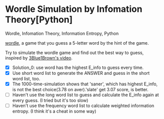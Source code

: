 # Wordle Simulation by Infomation Theory[Python]

 Wordle, Infomation Theory, Information Entropy, Python

[wordle](https://wordlegame.org), a game that you guess a 5-letter word by the hint of the game.

Try to simulate the wordle game and find out the best way to guess, inspired by [3Blue1Brown's video](https://www.youtube.com/watch?v=v68zYyaEmEA).

- [x] Solution_0: use word has the highest E_info to guess every time.
- [x] Use short word list to generate the ANSWER and guess in the short word list, too.
- [x] The 1000-time-simulation shows that 'saner', which has highest E_info, is not the best choice(3.78 on aver).'slate' get 3.07 score, is better.
- [ ] Haven't use the long word list to guess and calculate the E_info again at every guess. (I tried but it's too slow)
- [ ] Haven't use the frequency word list to calculate weighted information entropy. (I think it's a cheat in some way)